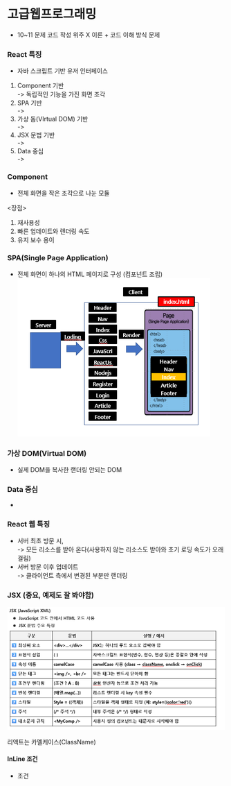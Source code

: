 # 고급웹프로그래밍
 - 10~11 문제
 코드 작성 위주 X
 이론 + 코드 이해 방식 문제

### React 특징
 - 자바 스크립트 기반 유저 인터페이스

 1) Component 기반  
  -> 독립적인 기능을 가진 화면 조각  
 2) SPA 기반  
  ->   
 3) 가상 돔(VIrtual DOM) 기반  
  ->   
 4) JSX 문법 기반  
  ->   
 5) Data 중심   
   ->   


### Component
 - 전체 화면을 작은 조각으로 나눈 모듈

<장점>
 1) 재사용성
 2) 빠른 업데이트와 렌더링 속도
 3) 유지 보수 용이

### SPA(Single Page Application)
 - 전체 화면이 하나의 HTML 페이지로 구성 (컴포넌트 조립)  
 ![alt text](image.png)


### 가상 DOM(Virtual DOM)
 - 실제 DOM을 복사한 랜더링 안되는 DOM

### Data 중심
 -   

### React 웹 특징
 - 서버 최초 방문 시,  
  -> 모든 리소스를 받아 온다(사용하지 않는 리소스도 받아와 초기 로딩 속도가 오래걸림)  
 - 서버 방문 이후 업데이트  
 -> 클라이언트 측에서 변경된 부분만 랜더링 

### JSX (중요, 예제도 잘 봐야함)
![alt text](image-1.png)

리액트는 카멜케이스(ClassName)

#### InLine 조건
 - 조건 